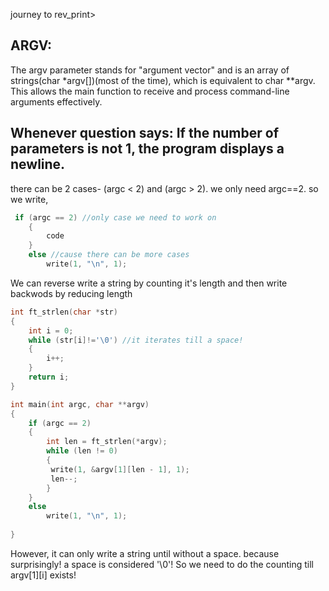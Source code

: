 journey to rev_print>

## ARGV:
The argv parameter stands for "argument vector" and is an array of strings(char *argv[])(most of the time), which is equivalent to char **argv. This allows the main function to receive and process command-line arguments effectively.

## Whenever question says: If the number of parameters is not 1, the program displays a newline.
there can be 2 cases- (argc < 2) and (argc > 2). we only need argc==2. so we write, 
```c
 if (argc == 2) //only case we need to work on
    {
        code
    }
    else //cause there can be more cases
        write(1, "\n", 1);
```
We can reverse write a string by counting it's length and then write backwods by reducing length
```c
int ft_strlen(char *str)
{
    int i = 0;
    while (str[i]!='\0') //it iterates till a space!
    {
        i++;
    }
    return i;
}

int main(int argc, char **argv)
{
    if (argc == 2)
    {
        int len = ft_strlen(*argv);
        while (len != 0)
        {
         write(1, &argv[1][len - 1], 1);
         len--;
        }
    }
    else
        write(1, "\n", 1);
    
}
```
However, it can only write a string until without a space. because surprisingly! a space is considered '\0'! So we need to do the counting till argv[1][i] exists!
